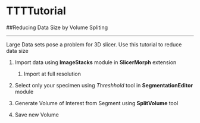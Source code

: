# TTTTutorial

##Reducing Data Size by Volume Spliting

---

Large Data sets pose a problem for 3D slicer. Use this tutorial to reduce data size 

1. Import data using **ImageStacks** module in **SlicerMorph** extension
	1. Import at full resolution
2. Select only your specimen using *Threshhold* tool in **SegmentationEditor** module

3. Generate Volume of Interest from Segment using **SplitVolume** tool

4. Save new Volume

